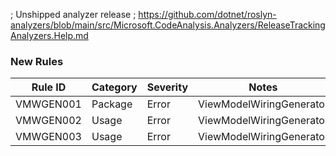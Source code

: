 ; Unshipped analyzer release
; https://github.com/dotnet/roslyn-analyzers/blob/main/src/Microsoft.CodeAnalysis.Analyzers/ReleaseTrackingAnalyzers.Help.md

### New Rules

Rule ID | Category | Severity | Notes
--------|----------|----------|-------
VMWGEN001 | Package | Error | ViewModelWiringGenerator
VMWGEN002 | Usage | Error | ViewModelWiringGenerator
VMWGEN003 | Usage | Error | ViewModelWiringGenerator
